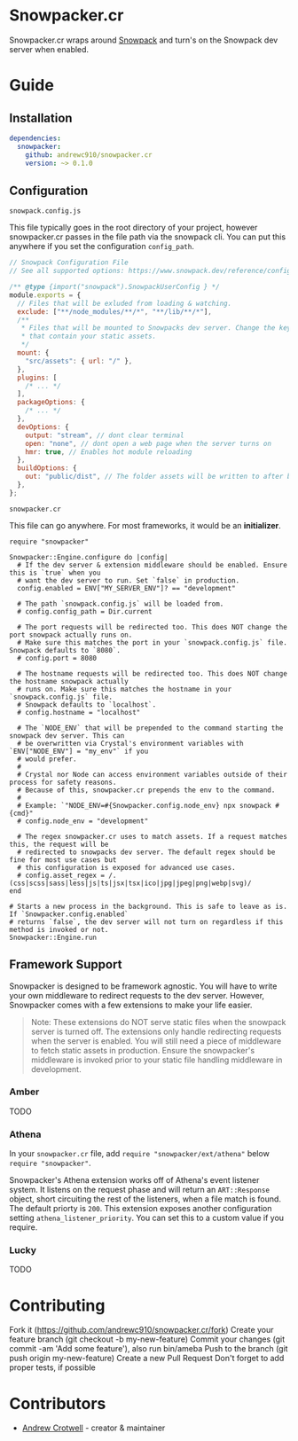 # Snowpacker.cr

Snowpacker.cr wraps around [Snowpack](https://www.snowpack.dev) and turn's on the Snowpack dev server when enabled.

# Guide

## Installation

```yml
dependencies:
  snowpacker:
    github: andrewc910/snowpacker.cr
    version: ~> 0.1.0
```

## Configuration

`snowpack.config.js`

This file typically goes in the root directory of your project, however snowpacker.cr passes in the file path via the snowpack cli. You can put this anywhere if you set the configuration `config_path`.

```js
// Snowpack Configuration File
// See all supported options: https://www.snowpack.dev/reference/configuration

/** @type {import("snowpack").SnowpackUserConfig } */
module.exports = {
  // Files that will be exluded from loading & watching.
  exclude: ["**/node_modules/**/*", "**/lib/**/*"],
  /**
   * Files that will be mounted to Snowpacks dev server. Change the key to the folder(s)
   * that contain your static assets.
   */
  mount: {
    "src/assets": { url: "/" },
  },
  plugins: [
    /* ... */
  ],
  packageOptions: {
    /* ... */
  },
  devOptions: {
    output: "stream", // dont clear terminal
    open: "none", // dont open a web page when the server turns on
    hmr: true, // Enables hot module reloading
  },
  buildOptions: {
    out: "public/dist", // The folder assets will be written to after building
  },
};
```

`snowpacker.cr`

This file can go anywhere. For most frameworks, it would be an **initializer**.

```crystal
require "snowpacker"

Snowpacker::Engine.configure do |config|
  # If the dev server & extension middleware should be enabled. Ensure this is `true` when you
  # want the dev server to run. Set `false` in production.
  config.enabled = ENV["MY_SERVER_ENV"]? == "development"

  # The path `snowpack.config.js` will be loaded from.
  # config.config_path = Dir.current

  # The port requests will be redirected too. This does NOT change the port snowpack actually runs on.
  # Make sure this matches the port in your `snowpack.config.js` file. Snowpack defaults to `8080`.
  # config.port = 8080

  # The hostname requests will be redirected too. This does NOT change the hostname snowpack actually
  # runs on. Make sure this matches the hostname in your `snowpack.config.js` file.
  # Snowpack defaults to `localhost`.
  # config.hostname = "localhost"

  # The `NODE_ENV` that will be prepended to the command starting the snowpack dev server. This can
  # be overwritten via Crystal's environment variables with `ENV["NODE_ENV"] = "my_env"` if you
  # would prefer.
  #
  # Crystal nor Node can access environment variables outside of their process for safety reasons.
  # Because of this, snowpacker.cr prepends the env to the command.
  #
  # Example: `"NODE_ENV=#{Snowpacker.config.node_env} npx snowpack #{cmd}"
  # config.node_env = "development"

  # The regex snowpacker.cr uses to match assets. If a request matches this, the request will be
  # redirected to snowpacks dev server. The default regex should be fine for most use cases but
  # this configuration is exposed for advanced use cases.
  # config.asset_regex = /.(css|scss|sass|less|js|ts|jsx|tsx|ico|jpg|jpeg|png|webp|svg)/
end

# Starts a new process in the background. This is safe to leave as is. If `Snowpacker.config.enabled`
# returns `false`, the dev server will not turn on regardless if this method is invoked or not.
Snowpacker::Engine.run
```

## Framework Support

Snowpacker is designed to be framework agnostic. You will have to write your own middleware to redirect requests to the dev server. However, Snowpacker comes with a few extensions to make your life easier.

> Note: These extensions do NOT serve static files when the snowpack server is turned off. The extensions only handle redirecting requests when the server is enabled. You will still need a piece of middleware to fetch static assets in production. Ensure the snowpacker's middleware is invoked prior to your static file handling middleware in development.

### Amber

TODO

### Athena

In your `snowpacker.cr` file, add `require "snowpacker/ext/athena"` below `require "snowpacker"`.

Snowpacker's Athena extension works off of Athena's event listener system. It listens on the request phase and will return an `ART::Response` object, short circuiting the rest of the listeners, when a file match is found. The default priorty is `200`. This extension exposes another configuration setting `athena_listener_priority`. You can set this to a custom value if you require.

### Lucky

TODO

# Contributing

Fork it (https://github.com/andrewc910/snowpacker.cr/fork)
Create your feature branch (git checkout -b my-new-feature)
Commit your changes (git commit -am 'Add some feature'), also run bin/ameba
Push to the branch (git push origin my-new-feature)
Create a new Pull Request
Don't forget to add proper tests, if possible

# Contributors

- [Andrew Crotwell](https://github.com/andrewc910) - creator & maintainer
